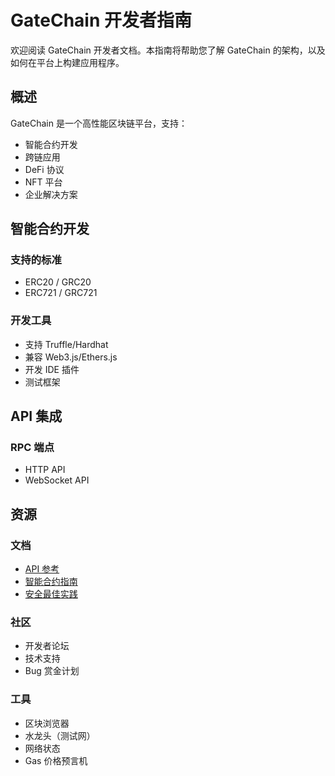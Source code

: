 # GateChain 开发者指南

欢迎阅读 GateChain 开发者文档。本指南将帮助您了解 GateChain 的架构，以及如何在平台上构建应用程序。

## 概述

GateChain 是一个高性能区块链平台，支持：
- 智能合约开发
- 跨链应用
- DeFi 协议
- NFT 平台
- 企业解决方案


## 智能合约开发

### 支持的标准
- ERC20 / GRC20
- ERC721 / GRC721


### 开发工具
- 支持 Truffle/Hardhat
- 兼容 Web3.js/Ethers.js
- 开发 IDE 插件
- 测试框架

## API 集成

### RPC 端点
- HTTP API
- WebSocket API

## 资源

### 文档
- [API 参考](../api/README.md)
- [智能合约指南](./quickstart/smart-contracts.md)
- [安全最佳实践](./security.md)

### 社区
- 开发者论坛
- 技术支持
- Bug 赏金计划

### 工具
- 区块浏览器
- 水龙头（测试网）
- 网络状态
- Gas 价格预言机
